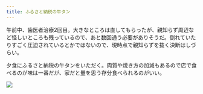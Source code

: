 ```yaml
---
title: ふるさと納税の牛タン
---
```


午前中、歯医者治療2回目。大きなところは直してもらったが、親知らず周辺など怪しいところも残っているので、あと数回通う必要がありそうだ。倒れていたりすごく圧迫されているとかではないので、現時点で親知らずを抜く決断はしづらい。

夕食にふるさと納税の牛タンをいただく。肉質や焼き方の加減もあるので店で食べるのが味は一番だが、家だと量を思う存分食べられるのがいい。

![](https://photos.old.apkas.net/medium/202404/20240426-183504.webp)
